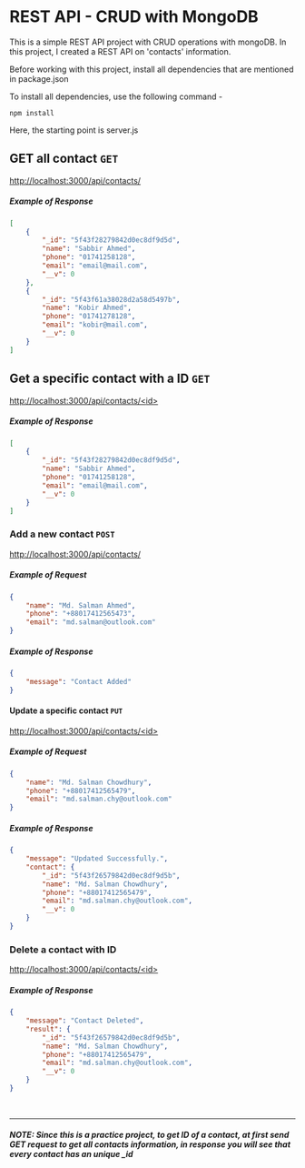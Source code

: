 # REST API - CRUD with MongoDB
This is a simple REST API project with CRUD operations with mongoDB. In this project, I created a REST API on 'contacts' information.

Before working with this project, install all dependencies that are mentioned in package.json

To install all dependencies, use the following command -

    npm install
	
Here, the starting point is server.js



## GET all contact ```GET```
[http://localhost:3000/api/contacts/](http://localhost:3000/api/contacts/)
##### Example of Response
```json
[
    {
        "_id": "5f43f28279842d0ec8df9d5d",
        "name": "Sabbir Ahmed",
        "phone": "01741258128",
        "email": "email@mail.com",
        "__v": 0
    },
    {
        "_id": "5f43f61a38028d2a58d5497b",
        "name": "Kobir Ahmed",
        "phone": "01741278128",
        "email": "kobir@mail.com",
        "__v": 0
    }
]
```



## Get a specific contact with a ID ```GET```
[http://localhost:3000/api/contacts/<<id>id>](http://localhost:3000/api/contacts/<id>)
##### Example of Response
```json
[
    {
        "_id": "5f43f28279842d0ec8df9d5d",
        "name": "Sabbir Ahmed",
        "phone": "01741258128",
        "email": "email@mail.com",
        "__v": 0
    }
]
```



### Add a new contact ```POST```
[http://localhost:3000/api/contacts/](http://localhost:3000/api/contacts/)

##### Example of Request
```json
{
    "name": "Md. Salman Ahmed",
    "phone": "+88017412565473",
    "email": "md.salman@outlook.com"
}
```

##### Example of Response
```json
{
    "message": "Contact Added"
}
```



#### Update a specific contact ```PUT```
[http://localhost:3000/api/contacts/<<id>id>](http://localhost:3000/api/contacts/<id>)

##### Example of Request
```json
{
    "name": "Md. Salman Chowdhury",
    "phone": "+88017412565479",
    "email": "md.salman.chy@outlook.com"
}
```

##### Example of Response
```json
{
    "message": "Updated Successfully.",
    "contact": {
        "_id": "5f43f26579842d0ec8df9d5b",
        "name": "Md. Salman Chowdhury",
        "phone": "+88017412565479",
        "email": "md.salman.chy@outlook.com",
        "__v": 0
    }
}
```



### Delete a contact with ID
[http://localhost:3000/api/contacts/<<id>id>](http://localhost:3000/api/contacts/<id>)

##### Example of Response
```json
{
    "message": "Contact Deleted",
    "result": {
        "_id": "5f43f26579842d0ec8df9d5b",
        "name": "Md. Salman Chowdhury",
        "phone": "+88017412565479",
        "email": "md.salman.chy@outlook.com",
        "__v": 0
    }
}
```
<br />

------------

##### NOTE: Since this is a  practice project,  to get ID of a contact, at first send GET request to get all contacts information, in response you will see that every contact has an unique _id